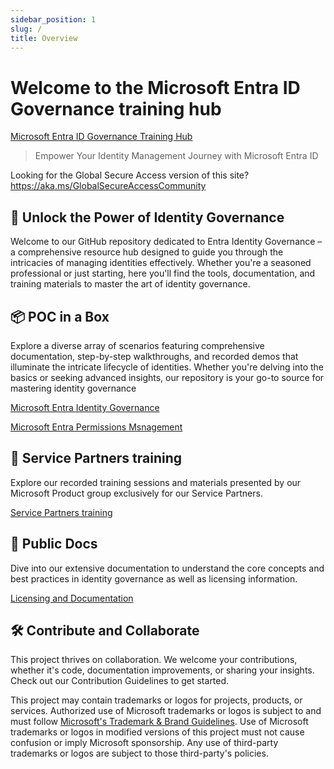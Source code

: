 ```yaml
---
sidebar_position: 1
slug: /
title: Overview
---
```

# Welcome to the Microsoft Entra ID Governance training hub

[Microsoft Entra ID Governance Training Hub](https://aka.ms/EntraIDGovernanceTraining)

> Empower Your Identity Management Journey with Microsoft Entra ID

Looking for the Global Secure Access version of this site? https://aka.ms/GlobalSecureAccessCommunity

## 🔐 Unlock the Power of Identity Governance

Welcome to our GitHub repository dedicated to Entra Identity Governance – a comprehensive resource hub designed to guide you through the intricacies of managing identities effectively. Whether you're a seasoned professional or just starting, here you'll find the tools, documentation, and training materials to master the art of identity governance.

## 📦 POC in a Box

Explore a diverse array of scenarios featuring comprehensive documentation, step-by-step walkthroughs, and recorded demos that illuminate the intricate lifecycle of identities. Whether you're delving into the basics or seeking advanced insights, our repository is your go-to source for mastering identity governance

[Microsoft Entra Identity Governance](./IGAPOC/Readme.md)

[Microsoft Entra Permissions Msnagement](./EPMPOC/Readme.md)

## 🤝 Service Partners training

Explore our recorded training sessions and materials presented by our Microsoft Product group exclusively for our Service Partners.

[Service Partners training](./Partners/Readme.md)

## 📄 Public Docs

Dive into our extensive documentation to understand the core concepts and best practices in identity governance as well as licensing information.

[Licensing and Documentation](./DOCS/docs.md)

## 🛠️ Contribute and Collaborate

This project thrives on collaboration. We welcome your contributions, whether it's code, documentation improvements, or sharing your insights. Check out our Contribution Guidelines to get started.

This project may contain trademarks or logos for projects, products, or services. Authorized use of Microsoft
trademarks or logos is subject to and must follow
[Microsoft's Trademark & Brand Guidelines](https://www.microsoft.com/en-us/legal/intellectualproperty/trademarks/usage/general).
Use of Microsoft trademarks or logos in modified versions of this project must not cause confusion or imply Microsoft sponsorship.
Any use of third-party trademarks or logos are subject to those third-party's policies.
